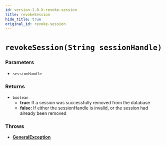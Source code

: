 ```yaml
---
id: version-1.0.X-revoke-session
title: revokeSession
hide_title: true
original_id: revoke-session
---
```


# `revokeSession(String sessionHandle)`
### Parameters
- `sessionHandle`

### Returns
- `boolean`
    - **true:** If a session was successfully removed from the database
    - **false:** If either the sessionHandle is invalid, or the session had already been removed

### Throws
- **[GeneralException](./error-handling/general-error)**
